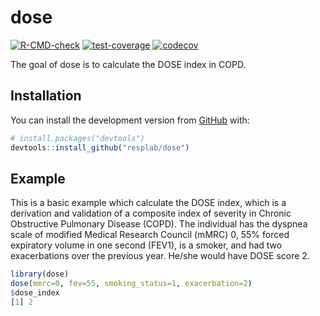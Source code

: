 
<!-- README.md is generated from README.Rmd. Please edit that file -->

# dose

[![R-CMD-check](https://github.com/resplab/dose/actions/workflows/R-CMD-check.yaml/badge.svg)](https://github.com/resplab/dose/actions/workflows/R-CMD-check.yaml)
[![test-coverage](https://github.com/resplab/dose/actions/workflows/test-coverage.yaml/badge.svg)](https://github.com/resplab/dose/actions/workflows/test-coverage.yaml)
[![codecov](https://codecov.io/gh/resplab/dose/branch/master/graph/badge.svg?token=EJ3XRXK0RB)](https://codecov.io/gh/resplab/dose)

The goal of dose is to calculate the DOSE index in COPD.

## Installation

You can install the development version from [GitHub](https://github.com/) with:

``` r
# install.packages("devtools")
devtools::install_github("resplab/dose")
```

## Example

This is a basic example which calculate the DOSE index, which is a derivation and validation of a composite index of severity in Chronic Obstructive Pulmonary Disease (COPD). The individual has the dyspnea scale of modified Medical Research Council (mMRC) 0, 55% forced expiratory volume in one second (FEV1), is a smoker, and had two exacerbations over the previous year. He/she would have DOSE score 2.

``` r
library(dose)
dose(mmrc=0, fev=55, smoking_status=1, exacerbation=2)
$dose_index
[1] 2
```

